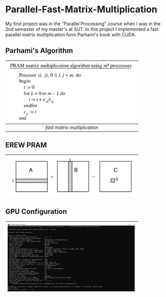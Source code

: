# Parallel-Fast-Matrix-Multiplication

My first project was in the "Parallel Processing" course when I was in the 2nd semester of my master's at SUT. In this project I implemented a fast parallel matrix multiplication form Parhami's book with CUDA. 

## Parhami's Algorithm
| <img src="01.png" alt="Pair Game" width="400"/> | 
|:--:| 
| *fast matrix multiplication* |

## EREW PRAM
| <img src="02.png" alt="Pair Game" width="400"/> | 
|:--:| 

## GPU Configuration
| <img src="03.png" alt="Pair Game" width="400"/> | 
|:--:| 
